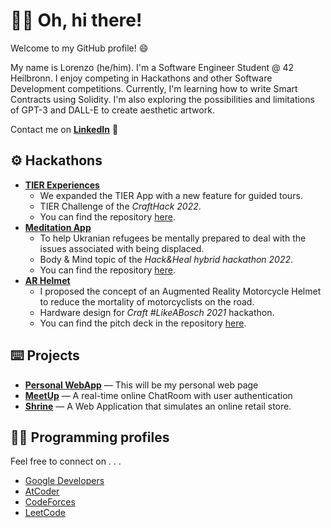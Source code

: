 # 👋🏼 Oh, hi there!

  Welcome to my GitHub profile! 😄 
  
  My name is Lorenzo (he/him). I'm a Software Engineer Student @ 42 Heilbronn. 
  I enjoy competing in Hackathons and other Software Development competitions.
  Currently, I'm learning how to write Smart Contracts using Solidity. I'm also exploring the possibilities and limitations of GPT-3 and DALL-E to create aesthetic artwork.
  
  Contact me on [**LinkedIn**](https://www.linkedin.com/in/lorenfiorini/)  💼


## ⚙️ Hackathons 
  - [**TIER Experiences**](https://crafthack2022.netlify.app/)
    - We expanded the TIER App with a new feature for guided tours.
    - TIER Challenge of the *CraftHack 2022*.
    - You can find the repository [here](https://github.com/LorenFiorini/CraftHack-2022).
  - [**Meditation App**](https://lorenfiorini.github.io/meditation_app/)
    - To help Ukranian refugees be mentally prepared to deal with the issues associated with being displaced. 
    - Body & Mind topic of the *Hack&Heal hybrid hackathon 2022*. 
    - You can find the repository [here](https://github.com/LorenFiorini/meditation_app).
  - [**AR Helmet**](https://lorenfiorini.github.io/LikeABosch-WebApp/#/)  
    - I proposed the concept of an Augmented Reality Motorcycle Helmet to reduce the mortality of motorcyclists on the road. 
    - Hardware design for *Craft #LikeABosch 2021* hackathon. 
    - You can find the pitch deck in the repository [here](https://github.com/LorenFiorini/Craft-LikeABosch). 

## ⌨️ Projects
  - [**Personal WebApp**](https://lorenfiorini.github.io/#/) — This will be my personal web page 
  - [**MeetUp**](https://fir-amazing-web-codelab.firebaseapp.com/) — A real-time online ChatRoom with user authentication
  - [**Shrine**](https://lorenfiorini.github.io/Shrine-WebApp/) — A Web Application that simulates an online retail store.

## 👨‍💻 Programming profiles

  Feel free to connect on . . .
  - [Google Developers](https://g.dev/LorenFiorini)
  - [AtCoder](https://atcoder.jp/users/LorenFiorini)
  - [CodeForces](https://codeforces.com/profile/LorenFiorini)
  - [LeetCode](https://leetcode.com/lorenfiorini/)
  

<!---
[![Top Langs](https://github-readme-stats.vercel.app/api/top-langs/LorenFiorinianuraghazra&layout=compact)](https://github.com/anuraghazra/github-readme-stats)

LorenFiorini/LorenFiorini is a ✨ special ✨ repository because its `README.md` (this file) appears on your GitHub profile.
You can click the Preview link to take a look at your changes.
--->
